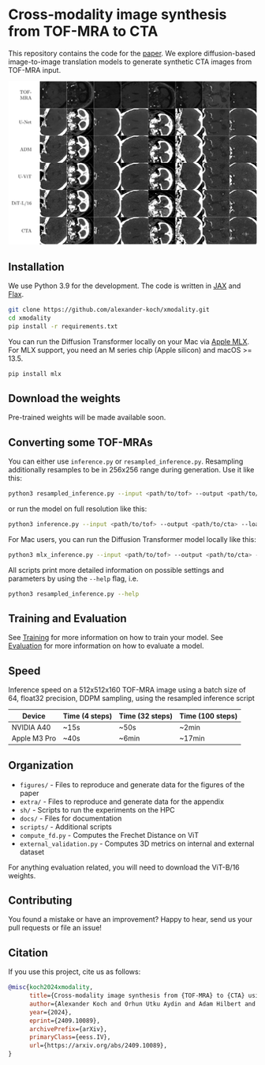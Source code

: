 # Cross-modality image synthesis from TOF-MRA to CTA

This repository contains the code for the [paper](https://arxiv.org/abs/2409.10089).
We explore diffusion-based image-to-image translation models to generate synthetic CTA images from TOF-MRA input.

![Figure 1](imgs/figure1.png)

## Installation

We use Python 3.9 for the development.
The code is written in [JAX](https://jax.readthedocs.io/en/latest/) and [Flax](https://flax.readthedocs.io/en/latest/).

```bash
git clone https://github.com/alexander-koch/xmodality.git
cd xmodality
pip install -r requirements.txt
```

You can run the Diffusion Transformer locally on your Mac via [Apple MLX](https://github.com/ml-explore/mlx).
For MLX support, you need an M series chip (Apple silicon) and macOS >= 13.5.

```bash
pip install mlx
```

## Download the weights

Pre-trained weights will be made available soon.

## Converting some TOF-MRAs

You can either use `inference.py` or `resampled_inference.py`.
Resampling additionally resamples to be in 256x256 range during generation.
Use it like this:

```bash
python3 resampled_inference.py --input <path/to/tof> --output <path/to/cta> --load weights/uvit.pkl --arch uvit --bfloat16
```

or run the model on full resolution like this:

```bash
python3 inference.py --input <path/to/tof> --output <path/to/cta> --load weights/uvit.pkl --arch uvit --bfloat16
```

For Mac users, you can run the Diffusion Transformer model locally like this:

```bash
python3 mlx_inference.py --input <path/to/tof> --output <path/to/cta> --load <path/to/weights> --num_sample_steps <num_sample_steps>
```

All scripts print more detailed information on possible settings and parameters by using the `--help` flag, i.e.

```bash
python3 resampled_inference.py --help
```

## Training and Evaluation

See [Training](docs/Training.md) for more information on how to train your model.
See [Evaluation](docs/Evaluation.md) for more information on how to evaluate a model.

## Speed

Inference speed on a 512x512x160 TOF-MRA image using a batch size of 64, float32 precision, DDPM sampling, using the resampled inference script

| Device       | Time (4 steps) | Time (32 steps)   | Time (100 steps)  |
|--------------|----------------|-------------------|-------------------|
| NVIDIA A40   | ~15s           | ~50s              |  ~2min            |
| Apple M3 Pro | ~40s           | ~6min             | ~17min            |

## Organization

* `figures/` - Files to reproduce and generate data for the figures of the paper
* `extra/` - Files to reproduce and generate data for the appendix
* `sh/` - Scripts to run the experiments on the HPC
* `docs/` - Files for documentation
* `scripts/` - Additional scripts
* `compute_fd.py` - Computes the Frechet Distance on ViT
* `external_validation.py` - Computes 3D metrics on internal and external dataset

For anything evaluation related, you will need to download the ViT-B/16 weights.

## Contributing

You found a mistake or have an improvement?
Happy to hear, send us your pull requests or file an issue! 

## Citation

If you use this project, cite us as follows:

```bibtex
@misc{koch2024xmodality,
      title={Cross-modality image synthesis from {TOF-MRA} to {CTA} using diffusion-based models}, 
      author={Alexander Koch and Orhun Utku Aydin and Adam Hilbert and Jana Rieger and Satoru Tanioka and Fujimaro Ishida and Dietmar Frey},
      year={2024},
      eprint={2409.10089},
      archivePrefix={arXiv},
      primaryClass={eess.IV},
      url={https://arxiv.org/abs/2409.10089}, 
}
```

